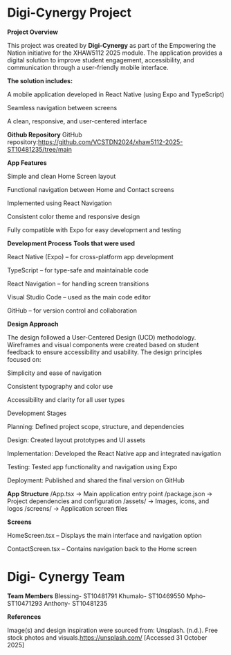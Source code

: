 # Digi-Cynergy Project

**Project Overview**

This project was created by **Digi-Cynergy** as part of the Empowering the Nation initiative for the XHAW5112 2025 module.
The application provides a digital solution to improve student engagement, accessibility, and communication through a user-friendly mobile interface.

**The solution includes:**

A mobile application developed in React Native (using Expo and TypeScript)

Seamless navigation between screens

A clean, responsive, and user-centered interface

**Github Repository**
 GitHub repository:https://github.com/VCSTDN2024/xhaw5112-2025-ST10481235/tree/main

**App Features**

Simple and clean Home Screen layout

Functional navigation between Home and Contact screens

Implemented using React Navigation

Consistent color theme and responsive design

Fully compatible with Expo for easy development and testing

**Development Process**
**Tools that were used**

React Native (Expo) – for cross-platform app development

TypeScript – for type-safe and maintainable code

React Navigation – for handling screen transitions

Visual Studio Code – used as the main code editor

GitHub – for version control and collaboration

**Design Approach**

The design followed a User-Centered Design (UCD) methodology. Wireframes and visual components were created based on student feedback to ensure accessibility and usability.
The design principles focused on:

Simplicity and ease of navigation

Consistent typography and color use

Accessibility and clarity for all user types

Development Stages

Planning: Defined project scope, structure, and dependencies

Design: Created layout prototypes and UI assets

Implementation: Developed the React Native app and integrated navigation

Testing: Tested app functionality and navigation using Expo

Deployment: Published and shared the final version on GitHub

**App Structure**
/App.tsx                → Main application entry point
/package.json           → Project dependencies and configuration
/assets/                → Images, icons, and logos
/screens/               → Application screen files

**Screens**

HomeScreen.tsx – Displays the main interface and navigation option

ContactScreen.tsx – Contains navigation back to the Home screen

# Digi- Cynergy Team
**Team Members**
Blessing- ST10481791
Khumalo- ST10469550
Mpho- ST10471293
Anthony- ST10481235

**References**

Image(s) and design inspiration were sourced from:
Unsplash. (n.d.). Free stock photos and visuals.https://unsplash.com/ [Accessed 31 October 2025]
